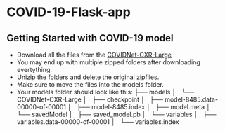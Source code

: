 # COVID-19-Flask-app

## Getting Started with COVID-19 model

- Download all the files from the [COVIDNet-CXR-Large](https://drive.google.com/drive/folders/1eNidqMyz3isLjGYN1evzQu--A-JVkzbk)
- You may end up with multiple zipped folders after downloading evertything.
- Unizip the folders and delete the original zipfiles.
- Make sure to move the files into the models folder.
- Your models folder should look like this:
      ├── models
      │   └── COVIDNet-CXR-Large
      │       ├── checkpoint
      │       ├── model-8485.data-00000-of-00001
      │       ├── model-8485.index
      │       ├── model.meta
      │       └── savedModel
      │           ├── saved_model.pb
      │           └── variables
      │               ├── variables.data-00000-of-00001
      │               └── variables.index
